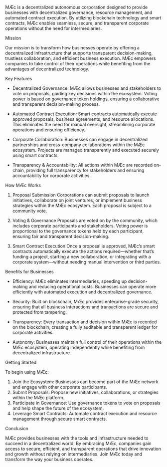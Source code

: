 MÆc is a decentralized autonomous corporation designed to provide businesses with decentralized governance, resource management, and automated contract execution. By utilizing blockchain technology and smart contracts, MÆc enables seamless, secure, and transparent corporate operations without the need for intermediaries.

 Mission

Our mission is to transform how businesses operate by offering a decentralized infrastructure that supports transparent decision-making, trustless collaboration, and efficient business execution. MÆc empowers companies to take control of their operations while benefiting from the advantages of decentralized technology.

 Key Features

- Decentralized Governance: MÆc allows businesses and stakeholders to vote on proposals, guiding key decisions within the ecosystem. Voting power is based on governance token holdings, ensuring a collaborative and transparent decision-making process.

- Automated Contract Execution: Smart contracts automatically execute approved proposals, business agreements, and resource allocations. This eliminates the need for manual oversight, streamlining corporate operations and ensuring efficiency.

- Corporate Collaboration: Businesses can engage in decentralized partnerships and cross-company collaborations within the MÆc ecosystem. Projects are managed transparently and executed securely using smart contracts.

- Transparency & Accountability: All actions within MÆc are recorded on-chain, providing full transparency for stakeholders and ensuring accountability for corporate activities.

 How MÆc Works

 1. Proposal Submission
Corporations can submit proposals to launch initiatives, collaborate on joint ventures, or implement business strategies within the MÆc ecosystem. Each proposal is subject to a community vote.

 2. Voting & Governance
Proposals are voted on by the community, which includes corporate participants and stakeholders. Voting power is proportional to the governance tokens held by each participant, ensuring fair and transparent decision-making.

 3. Smart Contract Execution
Once a proposal is approved, MÆc’s smart contracts automatically execute the actions required—whether that’s funding a project, starting a new collaboration, or integrating with a corporate system—without needing manual intervention or third parties.

 Benefits for Businesses

- Efficiency: MÆc eliminates intermediaries, speeding up decision-making and reducing operational costs. Businesses can operate more efficiently with automated execution and decentralized governance.

- Security: Built on blockchain, MÆc provides enterprise-grade security, ensuring that all business interactions and transactions are secure and protected from tampering.

- Transparency: Every transaction and decision within MÆc is recorded on the blockchain, creating a fully auditable and transparent ledger for corporate activities.

- Autonomy: Businesses maintain full control of their operations within the MÆc ecosystem, operating independently while benefiting from decentralized infrastructure.

 Getting Started

To begin using MÆc:

1. Join the Ecosystem: Businesses can become part of the MÆc network and engage with other corporate participants.
2. Submit Proposals: Propose new initiatives, collaborations, or strategies within the MÆc platform.
3. Participate in Governance: Use governance tokens to vote on proposals and help shape the future of the ecosystem.
4. Leverage Smart Contracts: Automate contract execution and resource management through secure smart contracts.

 Conclusion

MÆc provides businesses with the tools and infrastructure needed to succeed in a decentralized world. By embracing MÆc, companies gain access to secure, efficient, and transparent operations that drive innovation and growth without relying on intermediaries. Join MÆc today and transform the way your business operates.


